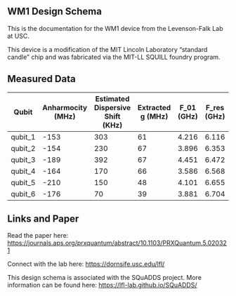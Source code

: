 ## WM1 Design Schema


This is the documentation for the WM1 device from the Levenson-Falk Lab at USC.

This device is a modification of the MIT Lincoln Laboratory “standard candle” chip and was fabricated via the MIT-LL SQUILL foundry program.

## Measured Data

| Qubit    | Anharmocity (MHz) | Estimated Dispersive Shift (KHz) | Extracted g (MHz) | F_01 (GHz) | F_res (GHz) | L_j (nH) | Punchout Shift (MHz) |
|----------|-------------------|----------------------------------|-------------------|------------|-------------|----------|----------------------|
| qubit_1  | -153              | 303                              | 61                | 4.216      | 6.116       | 9.686    | 1.6672               |
| qubit_2  | -154              | 230                              | 67                | 3.896      | 6.353       | 11.268   | 1.4                  |
| qubit_3  | -189              | 392                              | 67                | 4.451      | 6.472       | 10.471   | 1.8                  |
| qubit_4  | -164              | 170                              | 66                | 3.586      | 6.568       | 13.816   | 1.05                 |
| qubit_5  | -210              | 150                              | 48                | 4.101      | 6.655       | 13.235   | 0.7                  |
| qubit_6  | -176              | 70                               | 39                | 3.881      | 6.704       | 12.679   | 0.4                  |



## Links and Paper

Read the paper here: https://journals.aps.org/prxquantum/abstract/10.1103/PRXQuantum.5.020321


Connect with the lab here: https://dornsife.usc.edu/lfl/


This design schema is associated with the SQuADDS project. More information can be found here: https://lfl-lab.github.io/SQuADDS/
